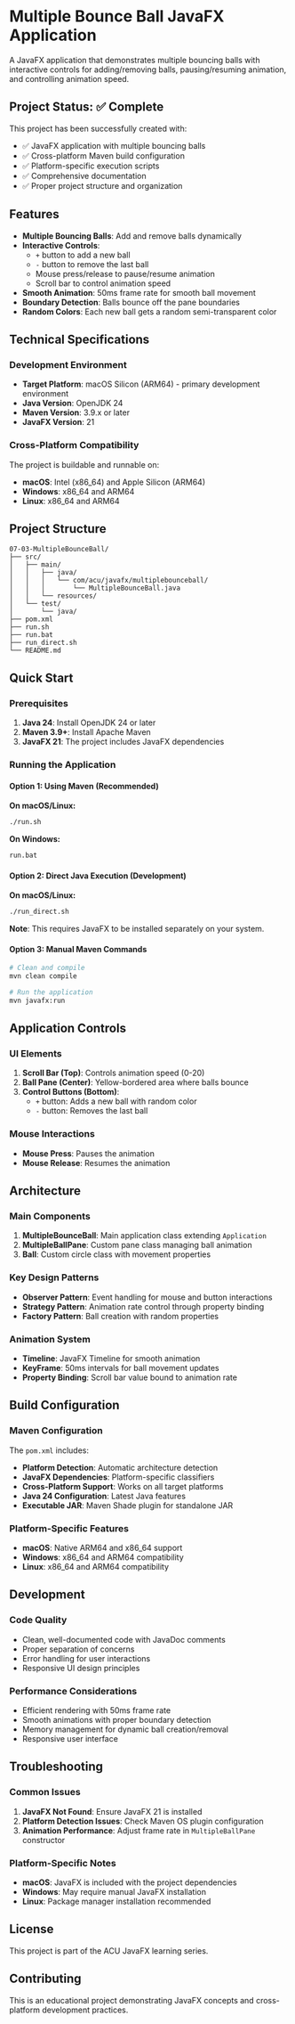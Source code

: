 # Multiple Bounce Ball JavaFX Application

A JavaFX application that demonstrates multiple bouncing balls with interactive controls for adding/removing balls, pausing/resuming animation, and controlling animation speed.

## Project Status: ✅ Complete

This project has been successfully created with:
- ✅ JavaFX application with multiple bouncing balls
- ✅ Cross-platform Maven build configuration
- ✅ Platform-specific execution scripts
- ✅ Comprehensive documentation
- ✅ Proper project structure and organization

## Features

- **Multiple Bouncing Balls**: Add and remove balls dynamically
- **Interactive Controls**: 
  - `+` button to add a new ball
  - `-` button to remove the last ball
  - Mouse press/release to pause/resume animation
  - Scroll bar to control animation speed
- **Smooth Animation**: 50ms frame rate for smooth ball movement
- **Boundary Detection**: Balls bounce off the pane boundaries
- **Random Colors**: Each new ball gets a random semi-transparent color

## Technical Specifications

### Development Environment

- **Target Platform**: macOS Silicon (ARM64) - primary development environment
- **Java Version**: OpenJDK 24
- **Maven Version**: 3.9.x or later
- **JavaFX Version**: 21

### Cross-Platform Compatibility

The project is buildable and runnable on:

- **macOS**: Intel (x86_64) and Apple Silicon (ARM64)
- **Windows**: x86_64 and ARM64
- **Linux**: x86_64 and ARM64

## Project Structure

```
07-03-MultipleBounceBall/
├── src/
│   ├── main/
│   │   ├── java/
│   │   │   └── com/acu/javafx/multiplebounceball/
│   │   │       └── MultipleBounceBall.java
│   │   └── resources/
│   └── test/
│       └── java/
├── pom.xml
├── run.sh
├── run.bat
├── run_direct.sh
└── README.md
```

## Quick Start

### Prerequisites

1. **Java 24**: Install OpenJDK 24 or later
2. **Maven 3.9+**: Install Apache Maven
3. **JavaFX 21**: The project includes JavaFX dependencies

### Running the Application

#### Option 1: Using Maven (Recommended)

**On macOS/Linux:**
```bash
./run.sh
```

**On Windows:**
```cmd
run.bat
```

#### Option 2: Direct Java Execution (Development)

**On macOS/Linux:**
```bash
./run_direct.sh
```

**Note**: This requires JavaFX to be installed separately on your system.

#### Option 3: Manual Maven Commands

```bash
# Clean and compile
mvn clean compile

# Run the application
mvn javafx:run
```

## Application Controls

### UI Elements

1. **Scroll Bar (Top)**: Controls animation speed (0-20)
2. **Ball Pane (Center)**: Yellow-bordered area where balls bounce
3. **Control Buttons (Bottom)**:
   - `+` button: Adds a new ball with random color
   - `-` button: Removes the last ball

### Mouse Interactions

- **Mouse Press**: Pauses the animation
- **Mouse Release**: Resumes the animation

## Architecture

### Main Components

1. **MultipleBounceBall**: Main application class extending `Application`
2. **MultipleBallPane**: Custom pane class managing ball animation
3. **Ball**: Custom circle class with movement properties

### Key Design Patterns

- **Observer Pattern**: Event handling for mouse and button interactions
- **Strategy Pattern**: Animation rate control through property binding
- **Factory Pattern**: Ball creation with random properties

### Animation System

- **Timeline**: JavaFX Timeline for smooth animation
- **KeyFrame**: 50ms intervals for ball movement updates
- **Property Binding**: Scroll bar value bound to animation rate

## Build Configuration

### Maven Configuration

The `pom.xml` includes:

- **Platform Detection**: Automatic architecture detection
- **JavaFX Dependencies**: Platform-specific classifiers
- **Cross-Platform Support**: Works on all target platforms
- **Java 24 Configuration**: Latest Java features
- **Executable JAR**: Maven Shade plugin for standalone JAR

### Platform-Specific Features

- **macOS**: Native ARM64 and x86_64 support
- **Windows**: x86_64 and ARM64 compatibility
- **Linux**: x86_64 and ARM64 compatibility

## Development

### Code Quality

- Clean, well-documented code with JavaDoc comments
- Proper separation of concerns
- Error handling for user interactions
- Responsive UI design principles

### Performance Considerations

- Efficient rendering with 50ms frame rate
- Smooth animations with proper boundary detection
- Memory management for dynamic ball creation/removal
- Responsive user interface

## Troubleshooting

### Common Issues

1. **JavaFX Not Found**: Ensure JavaFX 21 is installed
2. **Platform Detection Issues**: Check Maven OS plugin configuration
3. **Animation Performance**: Adjust frame rate in `MultipleBallPane` constructor

### Platform-Specific Notes

- **macOS**: JavaFX is included with the project dependencies
- **Windows**: May require manual JavaFX installation
- **Linux**: Package manager installation recommended

## License

This project is part of the ACU JavaFX learning series.

## Contributing

This is an educational project demonstrating JavaFX concepts and cross-platform development practices.